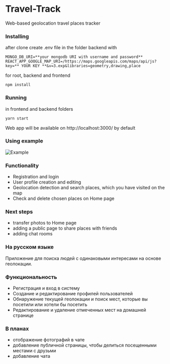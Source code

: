 # Travel-Track

Web-based geolocation travel places tracker

### Installing

after clone create .env file in the folder backend with

```
MONGO_DB_URI=**your mongodb URI with username and password**
REACT_APP_GOOGLE_MAP_URI=/https://maps.googleapis.com/maps/api/js?key=** YOUR KEY **&v=3.exp&libraries=geometry,drawing,place
```

for root, backend and frontend

```
npm install
```

### Running

in frontend and backend folders

```
yarn start
```

Web app will be available on http://localhost:3000/ by default

### Using example
![Example](https://github.com/olgakiba18796/Travel-Track/blob/master/public/%D0%97%D0%B0%D0%BF%D0%B8%D1%81%D1%8C%20%D1%8D%D0%BA%D1%80%D0%B0%D0%BD%D0%B0%202020-03-16%20%D0%B2%2019.05.46.gif)

### Functionality

- Registration and login
- User profile creation and editing
- Geolocation detection and search places, which you have visited on the map
- Сheck and delete chosen places on Home page

### Next steps

- transfer photos to Home page
- adding a public page to share places with friends
- adding chat rooms

### На русском языке

Приложение для поиска людей с одинаковыми интересами на основе геолокации.

### Функциональность

- Регистрация и вход в систему
- Создание и редактирование профилей пользователей
- Обнаружение текущей геолокации и поиск мест, которые вы посетили или хотели бы посетить
- Редактирование и удаление отмеченных мест на домашней странице

### В планах

- отображение фотографий в чате
- добавление публичной страницы, чтобы делиться посещенными местами с друзьми
- добавление чата
